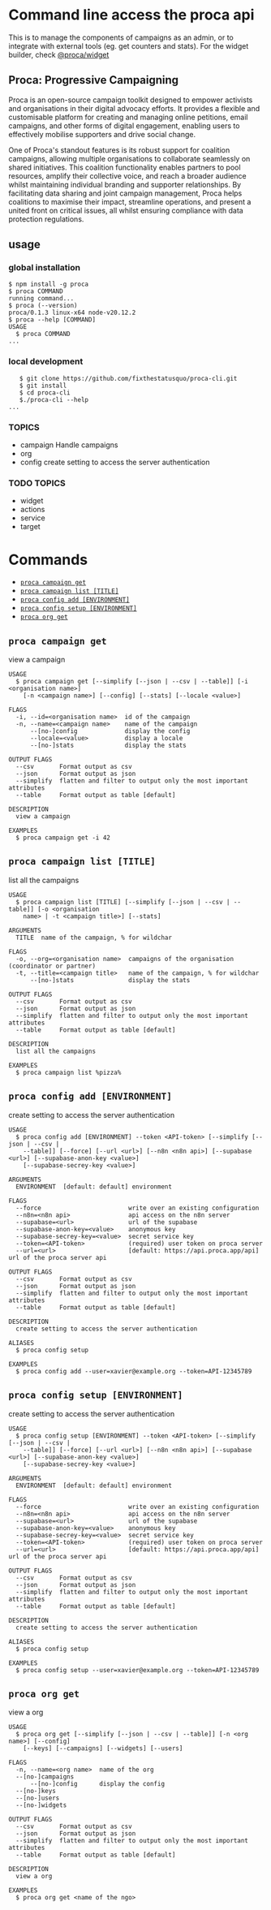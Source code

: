# Command line access the proca api

This is to manage the components of campaigns as an admin, or to integrate with external tools (eg. get counters and stats). For the widget builder, check [@proca/widget](https://www.npmjs.com/@proca/widget)

## Proca: Progressive Campaigning

Proca is an open-source campaign toolkit designed to empower activists and organisations in their digital advocacy efforts. It provides a flexible and customisable platform for creating and managing online petitions, email campaigns, and other forms of digital engagement, enabling users to effectively mobilise supporters and drive social change.

One of Proca's standout features is its robust support for coalition campaigns, allowing multiple organisations to collaborate seamlessly on shared initiatives. This coalition functionality enables partners to pool resources, amplify their collective voice, and reach a broader audience whilst maintaining individual branding and supporter relationships. By facilitating data sharing and joint campaign management, Proca helps coalitions to maximise their impact, streamline operations, and present a united front on critical issues, all whilst ensuring compliance with data protection regulations.


## usage

### global installation
  <!-- usage -->
```sh-session
$ npm install -g proca
$ proca COMMAND
running command...
$ proca (--version)
proca/0.1.3 linux-x64 node-v20.12.2
$ proca --help [COMMAND]
USAGE
  $ proca COMMAND
...
```
<!-- usagestop -->

### local development

```sh-session
   $ git clone https://github.com/fixthestatusquo/proca-cli.git
   $ git install
   $ cd proca-cli
   $./proca-cli --help
...
```

### TOPICS
-  campaign  Handle campaigns
- org
-  config    create setting to access the server authentication

### TODO TOPICS

- widget
- actions
- service
- target

# Commands
<!-- commands -->
* [`proca campaign get`](#proca-campaign-get)
* [`proca campaign list [TITLE]`](#proca-campaign-list-title)
* [`proca config add [ENVIRONMENT]`](#proca-config-add-environment)
* [`proca config setup [ENVIRONMENT]`](#proca-config-setup-environment)
* [`proca org get`](#proca-org-get)

## `proca campaign get`

view a campaign

```
USAGE
  $ proca campaign get [--simplify [--json | --csv | --table]] [-i <organisation name>]
    [-n <campaign name>] [--config] [--stats] [--locale <value>]

FLAGS
  -i, --id=<organisation name>  id of the campaign
  -n, --name=<campaign name>    name of the campaign
      --[no-]config             display the config
      --locale=<value>          display a locale
      --[no-]stats              display the stats

OUTPUT FLAGS
  --csv       Format output as csv
  --json      Format output as json
  --simplify  flatten and filter to output only the most important attributes
  --table     Format output as table [default]

DESCRIPTION
  view a campaign

EXAMPLES
  $ proca campaign get -i 42
```

## `proca campaign list [TITLE]`

list all the campaigns

```
USAGE
  $ proca campaign list [TITLE] [--simplify [--json | --csv | --table]] [-o <organisation
    name> | -t <campaign title>] [--stats]

ARGUMENTS
  TITLE  name of the campaign, % for wildchar

FLAGS
  -o, --org=<organisation name>  campaigns of the organisation (coordinator or partner)
  -t, --title=<campaign title>   name of the campaign, % for wildchar
      --[no-]stats               display the stats

OUTPUT FLAGS
  --csv       Format output as csv
  --json      Format output as json
  --simplify  flatten and filter to output only the most important attributes
  --table     Format output as table [default]

DESCRIPTION
  list all the campaigns

EXAMPLES
  $ proca campaign list %pizza%
```

## `proca config add [ENVIRONMENT]`

create setting to access the server authentication

```
USAGE
  $ proca config add [ENVIRONMENT] --token <API-token> [--simplify [--json | --csv |
    --table]] [--force] [--url <url>] [--n8n <n8n api>] [--supabase <url>] [--supabase-anon-key <value>]
    [--supabase-secrey-key <value>]

ARGUMENTS
  ENVIRONMENT  [default: default] environment

FLAGS
  --force                        write over an existing configuration
  --n8n=<n8n api>                api access on the n8n server
  --supabase=<url>               url of the supabase
  --supabase-anon-key=<value>    anonymous key
  --supabase-secrey-key=<value>  secret service key
  --token=<API-token>            (required) user token on proca server
  --url=<url>                    [default: https://api.proca.app/api] url of the proca server api

OUTPUT FLAGS
  --csv       Format output as csv
  --json      Format output as json
  --simplify  flatten and filter to output only the most important attributes
  --table     Format output as table [default]

DESCRIPTION
  create setting to access the server authentication

ALIASES
  $ proca config setup

EXAMPLES
  $ proca config add --user=xavier@example.org --token=API-12345789
```

## `proca config setup [ENVIRONMENT]`

create setting to access the server authentication

```
USAGE
  $ proca config setup [ENVIRONMENT] --token <API-token> [--simplify [--json | --csv |
    --table]] [--force] [--url <url>] [--n8n <n8n api>] [--supabase <url>] [--supabase-anon-key <value>]
    [--supabase-secrey-key <value>]

ARGUMENTS
  ENVIRONMENT  [default: default] environment

FLAGS
  --force                        write over an existing configuration
  --n8n=<n8n api>                api access on the n8n server
  --supabase=<url>               url of the supabase
  --supabase-anon-key=<value>    anonymous key
  --supabase-secrey-key=<value>  secret service key
  --token=<API-token>            (required) user token on proca server
  --url=<url>                    [default: https://api.proca.app/api] url of the proca server api

OUTPUT FLAGS
  --csv       Format output as csv
  --json      Format output as json
  --simplify  flatten and filter to output only the most important attributes
  --table     Format output as table [default]

DESCRIPTION
  create setting to access the server authentication

ALIASES
  $ proca config setup

EXAMPLES
  $ proca config setup --user=xavier@example.org --token=API-12345789
```

## `proca org get`

view a org

```
USAGE
  $ proca org get [--simplify [--json | --csv | --table]] [-n <org name>] [--config]
    [--keys] [--campaigns] [--widgets] [--users]

FLAGS
  -n, --name=<org name>  name of the org
  --[no-]campaigns
      --[no-]config      display the config
  --[no-]keys
  --[no-]users
  --[no-]widgets

OUTPUT FLAGS
  --csv       Format output as csv
  --json      Format output as json
  --simplify  flatten and filter to output only the most important attributes
  --table     Format output as table [default]

DESCRIPTION
  view a org

EXAMPLES
  $ proca org get <name of the ngo>
```
<!-- commandsstop -->
